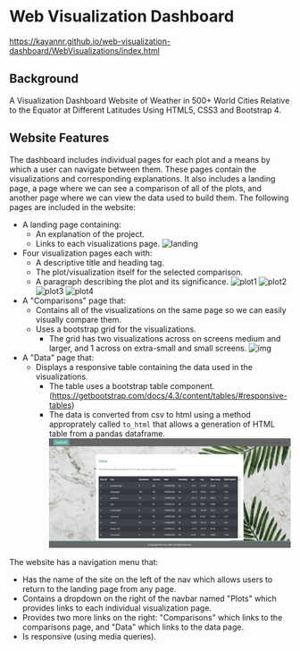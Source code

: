 # Web Visualization Dashboard

https://kayannr.github.io/web-visualization-dashboard/WebVisualizations/index.html

## Background
A Visualization Dashboard Website of Weather in 500+ World Cities Relative to the Equator at Different Latitudes Using HTML5, CSS3 and Bootstrap 4. 

## Website Features 
The dashboard includes individual pages for each plot and a means by which a user can navigate between them. These pages contain the visualizations and corresponding explanations. It also includes a landing page, a page where we can see a comparison of all of the plots, and another page where we can view the data used to build them. The following pages are included in the website: 

* A landing page containing:
  * An explanation of the project.
  * Links to each visualizations page.
  ![landing](WebVisualizations/Resources/assets/images/1.PNG)
* Four visualization pages each with:
  * A descriptive title and heading tag.
  * The plot/visualization itself for the selected comparison.
  * A paragraph describing the plot and its significance.
  ![plot1](WebVisualizations/Resources/assets/images/cloudiness.PNG)
  ![plot2](WebVisualizations/Resources/assets/images/humidity.PNG)
  ![plot3](WebVisualizations/Resources/assets/images/maxTemp.PNG)
  ![plot4](WebVisualizations/Resources/assets/images/windSpeed.PNG)
* A "Comparisons" page that:
  * Contains all of the visualizations on the same page so we can easily visually compare them.
  * Uses a bootstrap grid for the visualizations.
    * The grid has two visualizations across on screens medium and larger, and 1 across on extra-small and small screens.
    ![img](WebVisualizations/Resources/assets/images/comparison.PNG) 
* A "Data" page that:
  * Displays a responsive table containing the data used in the visualizations.
    * The table uses a bootstrap table component. (https://getbootstrap.com/docs/4.3/content/tables/#responsive-tables)
    * The data is  converted from csv to html using a method approprately called `to_html` that allows a generation of HTML table from a pandas dataframe. 
 ![imgg](WebVisualizations/Resources/assets/images/dataTable.PNG) 
 
The website has a navigation menu that:

* Has the name of the site on the left of the nav which allows users to return to the landing page from any page.
* Contains a dropdown on the right of the navbar named "Plots" which provides links to each individual visualization page.
* Provides two more links on the right: "Comparisons" which links to the comparisons page, and "Data" which links to the data page.
* Is responsive (using media queries). 

